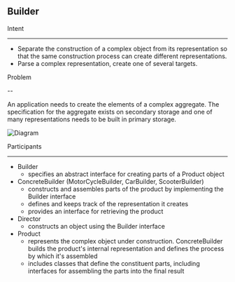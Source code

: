 Builder
---

Intent

---

 - Separate the construction of a complex object from its representation so that the same construction process can create different representations.
 - Parse a complex representation, create one of several targets.

Problem

--

An application needs to create the elements of a complex aggregate. The specification for the aggregate exists on secondary storage and one of many representations needs to be built in primary storage.

![Diagram](http://www.dofactory.com/images/diagrams/net/builder.gif)

Participants

---

- Builder 
  - specifies an abstract interface for creating parts of a Product object
- ConcreteBuilder  (MotorCycleBuilder, CarBuilder, ScooterBuilder)
  - constructs and assembles parts of the product by implementing the Builder interface
  - defines and keeps track of the representation it creates
  - provides an interface for retrieving the product
- Director 
  - constructs an object using the Builder interface
- Product  
  - represents the complex object under construction. ConcreteBuilder builds the product's internal representation and defines the process by which it's assembled
  - includes classes that define the constituent parts, including interfaces for assembling the parts into the final result
